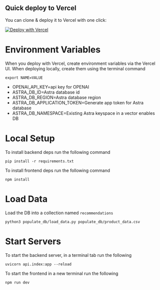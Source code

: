 ## Quick deploy to Vercel

You can clone & deploy it to Vercel with one click:

[![Deploy with Vercel](https://vercel.com/button)](https://vercel.com/new/clone?repository-url=https://github.com/datastax/astra-db-recommendations-starter)

# Environment Variables

When you deploy with Vercel, create environment variables via the Vercel UI. When deploying locally, create them using the terminal command 

```
export NAME=VALUE
```

- OPENAI_API_KEY=api key for OPENAI
- ASTRA_DB_ID=Astra database id
- ASTRA_DB_REGION=Astra database region
- ASTRA_DB_APPLICATION_TOKEN=Generate app token for Astra database
- ASTRA_DB_NAMESPACE=Existing Astra keyspace in a vector enables DB

# Local Setup

To install backend deps run the following command

```
pip install -r requirements.txt

```

To install frontend deps run the following command

```
npm install

```

# Load Data

Load the DB into a collection named `recommendations`

```
python3 populate_db/load_data.py populate_db/product_data.csv

```

# Start Servers

To start the backend server, in a terminal tab run the following

```
uvicorn api.index:app --reload
```

To start the frontend in a new terminal run the following

```
npm run dev
```
